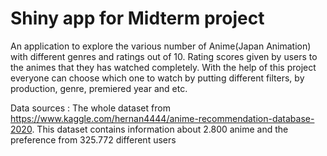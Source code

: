 # Shiny app for Midterm project

An application to explore the various number of Anime(Japan Animation) with different genres and ratings out of 10. Rating scores given by users to the animes that they has watched completely. With the help of this project everyone can choose which one to watch by putting different filters, by production, genre, premiered year and etc. 

Data sources : The whole dataset from https://www.kaggle.com/hernan4444/anime-recommendation-database-2020. This dataset contains information about 2.800 anime and the preference from 325.772 different users
